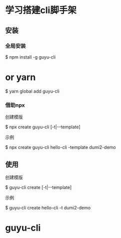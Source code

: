 # 学习搭建cli脚手架

## 安装
### 全局安装
$ npm install -g guyu-cli
# or yarn
$ yarn global add guyu-cli

### 借助npx
创建模版

$ npx create guyu-cli <name> [-t|--template]

示例

$ npx create guyu-cli hello-cli -template dumi2-demo

## 使用
创建模版

$ guyu-cli create <name> [-t|--template]

示例

$ guyu-cli create hello-cli -t dumi2-demo
# guyu-cli

